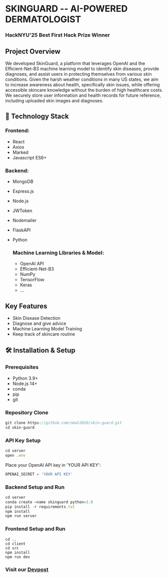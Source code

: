 # SKINGUARD -- AI-POWERED DERMATOLOGIST
### HackNYU'25 Best First Hack Prize Winner

## Project Overview
We developed SkinGuard, a platform that leverages OpenAI and the Efficient-Net-B3 machine learning model to identify skin diseases, provide diagnoses, and assist users in protecting themselves from various skin conditions. Given the harsh weather conditions in many US states, we aim to increase awareness about health, specifically skin issues, while offering accessible skincare knowledge without the burden of high healthcare costs. We securely store user information and health records for future reference, including uploaded skin images and diagnoses.

## 🚀 Technology Stack

### Frontend:
- React
- Axios
- Marked
- Javascript ES6+

### Backend:
- MongoDB
- Express.js
- Node.js
- JWToken
- Nodemailer
- FlaskAPI
- Python

  ### Machine Learning Libraries & Model:
  - OpenAI API
  - Efficient-Net-B3
  - NumPy
  - TensorFlow
  - Keras
  - ...

 ## Key Features

 - Skin Disease Detection
 - Diagnose and give advice
 - Machine Learning Model Training
 - Keep track of skincare routine

## 🛠 Installation & Setup
### Prerequisites
- Python 3.9+
- Node.js 14+
- conda
- pip
- git

### Repository Clone
```javascript
git clone https://github.com/nmat2010/skin-guard.git
cd skin-guard
```

### API Key Setup
```javascript
cd server
open .env
```
Place your OpenAI API key in 'YOUR API KEY':
```javascript
OPENAI_SECRET = 'YOUR API KEY'
```

### Backend Setup and Run
```javascript
cd server
conda create —name skinguard python=3.9
pip install -r requirements.txt
npm install
npm run server
```

### Frontend Setup and Run
```
cd ..
cd client
cd src
npm install
npm run dev
```

### Visit our [Devpost](https://devpost.com/software/skinguard-ai-dermatologist)
   
  
